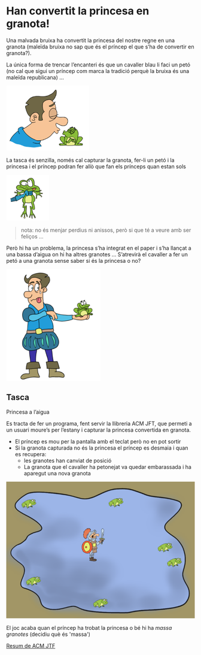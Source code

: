 Han convertit la princesa en granota!
=======================================
Una malvada bruixa ha convertit la princesa del nostre regne en una granota (maleïda bruixa no sap que és el príncep el que s’ha de convertir en granota?). 

La única forma de trencar l’encanteri és que un cavaller blau li faci un petó (no cal que sigui un príncep com marca la tradició perquè la bruixa és una maleïda republicana) …

![granoteta](imatges/peto.png)

La tasca és senzilla, només cal capturar la granota, fer-li un petó i la princesa i el príncep podran fer allò que fan els prínceps quan estan sols 

![granota atrapada](imatges/atrapa.png)

> nota: no és menjar perdius ni anissos, però si que té a veure amb ser feliços … 

Però hi ha un problema, la princesa s’ha integrat en el paper i s’ha llançat a una bassa d’aigua on hi ha altres granotes … S’atrevirà el cavaller a fer un petó a una granota sense saber si és la princesa o no?

![cavaller valent](imatges/cavaller.png)

Tasca
--------
Princesa a l’aigua

Es tracta de fer un programa, fent servir la llibreria ACM JFT, que permeti a un usuari  moure’s per l’estany i capturar la princesa convertida en granota.

* El príncep es mou per la pantalla amb el teclat però no en pot sortir
* Si la granota capturada no és la princesa el príncep es desmaia i quan es recupera: 
    * les granotes han canviat de posició 
    * La granota que el cavaller ha petonejat va quedar embarassada i ha aparegut una nova granota

![pantalla](imatges/pantalla.png)

El joc acaba quan el príncep ha trobat la princesa o bé hi ha *massa granotes* (decidiu què és 'massa')

[Resum de ACM JTF](http://projectes.cendrassos.net/acm/)
